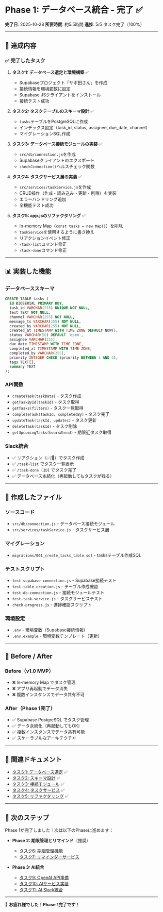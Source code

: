 # Phase 1: データベース統合 - 完了 ✅

**完了日**: 2025-10-28
**所要時間**: 約5.5時間
**進捗**: 5/5 タスク完了（100%）

---

## 🎉 達成内容

### ✅ 完了したタスク

1. **タスク1: データベース選定と環境構築** ✅
   - Supabaseプロジェクト「サポ田さん」を作成
   - 接続情報を環境変数に設定
   - Supabase JSクライアントをインストール
   - 接続テスト成功

2. **タスク2: タスクテーブルのスキーマ設計** ✅
   - `tasks`テーブルをPostgreSQLに作成
   - インデックス設定（task_id, status, assignee, due_date, channel）
   - マイグレーションSQL作成

3. **タスク3: データベース接続モジュールの実装** ✅
   - `src/db/connection.js`を作成
   - Supabaseクライアントのエクスポート
   - `checkConnection()`ヘルスチェック関数

4. **タスク4: タスクサービス層の実装** ✅
   - `src/services/taskService.js`を作成
   - CRUD操作（作成・読み込み・更新・削除）を実装
   - エラーハンドリング追加
   - 全機能テスト成功

5. **タスク5: app.jsのリファクタリング** ✅
   - In-memory Map（`const tasks = new Map()`）を削除
   - `taskService`を使用するように書き換え
   - リアクションイベント修正
   - `/task-list`コマンド修正
   - `/task-done`コマンド修正

---

## 📊 実装した機能

### データベーススキーマ
```sql
CREATE TABLE tasks (
  id BIGSERIAL PRIMARY KEY,
  task_id VARCHAR(255) UNIQUE NOT NULL,
  text TEXT NOT NULL,
  channel VARCHAR(255) NOT NULL,
  message_ts VARCHAR(255) NOT NULL,
  created_by VARCHAR(255) NOT NULL,
  created_at TIMESTAMP WITH TIME ZONE DEFAULT NOW(),
  status VARCHAR(50) DEFAULT 'open',
  assignee VARCHAR(255),
  due_date TIMESTAMP WITH TIME ZONE,
  completed_at TIMESTAMP WITH TIME ZONE,
  completed_by VARCHAR(255),
  priority INTEGER CHECK (priority BETWEEN 1 AND 3),
  tags TEXT[],
  summary TEXT
);
```

### API関数
- `createTask(taskData)` - タスク作成
- `getTaskById(taskId)` - タスク取得
- `getTasks(filters)` - タスク一覧取得
- `completeTask(taskId, completedBy)` - タスク完了
- `updateTask(taskId, updates)` - タスク更新
- `deleteTask(taskId)` - タスク削除
- `getUpcomingTasks(hoursAhead)` - 期限近タスク取得

### Slack統合
- ✅ リアクション（✅/📝）でタスク作成
- ✅ `/task-list` でタスク一覧表示
- ✅ `/task-done [ID]` でタスク完了
- ✅ データベース永続化（再起動してもタスクが残る）

---

## 📁 作成したファイル

### ソースコード
- `src/db/connection.js` - データベース接続モジュール
- `src/services/taskService.js` - タスクサービス層

### マイグレーション
- `migrations/001_create_tasks_table.sql` - tasksテーブル作成SQL

### テストスクリプト
- `test-supabase-connection.js` - Supabase接続テスト
- `test-table-creation.js` - テーブル作成確認
- `test-db-connection.js` - 接続モジュールテスト
- `test-task-service.js` - タスクサービステスト
- `check-progress.js` - 進捗確認スクリプト

### 環境設定
- `.env` - 環境変数（Supabase接続情報）
- `.env.example` - 環境変数テンプレート（更新）

---

## 🎯 Before / After

### Before（v1.0 MVP）
- ❌ In-memory Map でタスク管理
- ❌ アプリ再起動でデータ消失
- ❌ 複数インスタンスでデータ共有不可

### After（Phase 1完了）
- ✅ Supabase PostgreSQL でタスク管理
- ✅ データ永続化（再起動してもOK）
- ✅ 複数インスタンスでデータ共有可能
- ✅ スケーラブルなアーキテクチャ

---

## 🔗 関連ドキュメント

- [タスク1: データベース選定](./task-01-database-selection.md) ✅
- [タスク2: スキーマ設計](./task-02-schema-design.md) ✅
- [タスク3: 接続モジュール](./task-03-database-connection.md) ✅
- [タスク4: タスクサービス](./task-04-task-service.md) ✅
- [タスク5: リファクタリング](./task-05-app-refactoring.md) ✅

---

## 🚀 次のステップ

Phase 1が完了しました！次は以下のPhaseに進めます：

- **Phase 2: 期限管理とリマインド**（推奨）
  - [タスク6: 期限管理機能](./task-06-deadline-management.md)
  - [タスク7: リマインダーサービス](./task-07-reminder-service.md)

- **Phase 3: AI統合**
  - [タスク9: OpenAI API準備](./task-09-openai-setup.md)
  - [タスク10: AIサービス実装](./task-10-ai-service.md)
  - [タスク11: AI Slack統合](./task-11-ai-slack-integration.md)

---

**🎊 お疲れ様でした！Phase 1完了です！**
